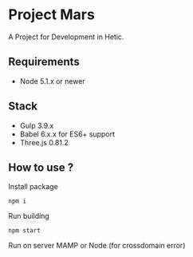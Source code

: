# Project Mars

A Project for Development in Hetic.

## Requirements

* Node 5.1.x or newer

## Stack

* Gulp 3.9.x
* Babel 6.x.x for ES6+ support
* Three.js 0.81.2

## How to use ?

Install package
```
npm i
```

Run building
```
npm start
```

Run on server MAMP or Node (for crossdomain error)
